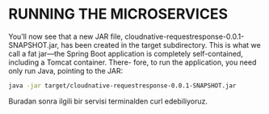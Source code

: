 # RUNNING THE MICROSERVICES


You’ll now see that a new JAR file, cloudnative-requestresponse-0.0.1-SNAPSHOT.jar, has been created in the target subdirectory. This is what we call a fat jar—the Spring Boot application is completely self-contained, including a Tomcat container. There- fore, to run the application, you need only run Java, pointing to the JAR:

```sh
java -jar target/cloudnative-requestresponse-0.0.1-SNAPSHOT.jar
```
Buradan sonra ilgili bir servisi terminalden curl edebiliyoruz.